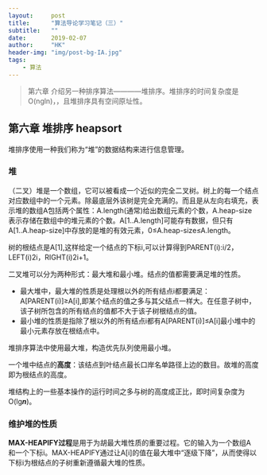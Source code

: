 ```yaml
---
layout:     post
title:      "算法导论学习笔记（三）"
subtitle:   ""
date:       2019-02-07
author:     "HK"
header-img: "img/post-bg-IA.jpg"
tags:
    - 算法
---
```


>第六章 介绍另一种排序算法————堆排序。堆排序的时间复杂度是O(ngln)，，且堆排序具有空间原址性。

## 第六章 堆排序 heapsort

堆排序使用一种我们称为“堆”的数据结构来进行信息管理。

### 堆

（二叉）堆是一个数组，它可以被看成一个近似的完全二叉树。树上的每一个结点对应数组中的一个元素。除最底层外该树是完全充满的。而且是从左向右填充，表示堆的数组A包括两个属性：A.length(通常)给出数组元素的个数，A.heap-size表示存储在数组中的堆元素的个数。A[1..A.length]可能存有数据，但只有A[1..A.heap-size]中存放的是堆的有效元素，0≤A.heap-size≤A.length。

树的根结点是A[1],这样给定一个结点的下标i,可以计算得到PARENT(i):i/2，LEFT(i)2i，RIGHT(i)2i+1。

二叉堆可以分为两种形式：最大堆和最小堆。结点的值都需要满足堆的性质。
- 最大堆中，最大堆的性质是处理根以外的所有结点i都要满足：A[PARENT(i)]≥A[i],即某个结点的值之多与其父结点一样大。在任意子树中，该子树所包含的所有结点的值都不大于该子树根结点的值。
- 最小堆的性质是指除了根以外的所有结点i都有A[PARENT(i)]≤A[i]最小堆中的最小元素存放在根结点中。

堆排序算法中使用最大堆，构造优先队列使用最小堆。

一个堆中结点的**高度**：该结点到叶结点最长口岸名单路径上边的数目。故堆的高度即为根结点的高度。

堆结构上的一些基本操作的运行时间之多与树的高度成正比，即时间复杂度为O(lg***n***)。

### 维护堆的性质

**MAX-HEAPIFY过程**是用于为胡最大堆性质的重要过程。它的输入为一个数组A 和一个下标i。MAX-HEAPIFY通过让A[i]的值在最大堆中“逐级下降”，从而使得以下标i为根结点的子树重新遵循最大堆的性质。

